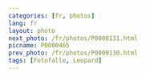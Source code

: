 ```yaml
---
categories: [fr, photos]
lang: fr
layout: photo
next_photo: /fr/photos/P0000131.html
picname: P0000465
prev_photo: /fr/photos/P0000130.html
tags: [Fotofalle, Leopard]
---
```

